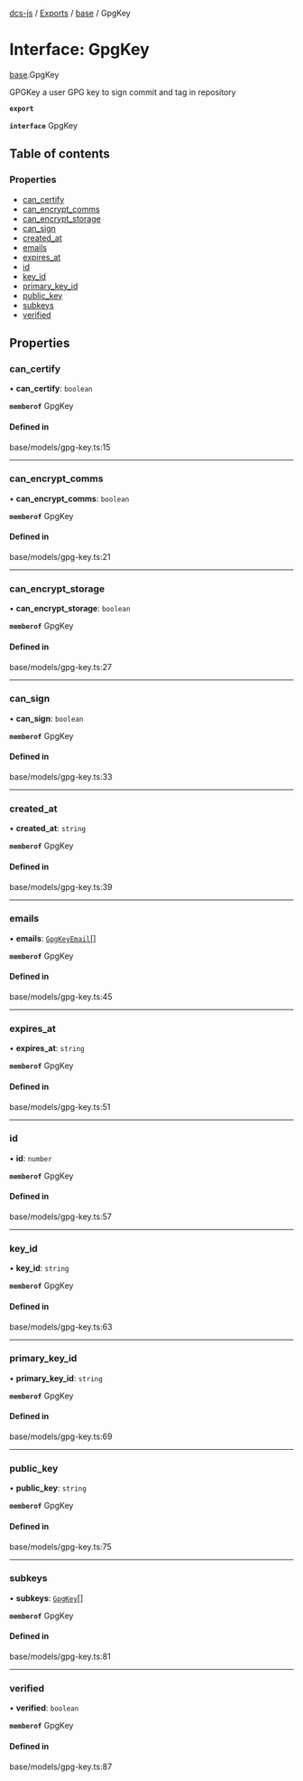 [dcs-js](../README.md) / [Exports](../modules.md) / [base](../modules/base.md) / GpgKey

# Interface: GpgKey

[base](../modules/base.md).GpgKey

GPGKey a user GPG key to sign commit and tag in repository

**`export`**

**`interface`** GpgKey

## Table of contents

### Properties

- [can\_certify](base.GpgKey.md#can_certify)
- [can\_encrypt\_comms](base.GpgKey.md#can_encrypt_comms)
- [can\_encrypt\_storage](base.GpgKey.md#can_encrypt_storage)
- [can\_sign](base.GpgKey.md#can_sign)
- [created\_at](base.GpgKey.md#created_at)
- [emails](base.GpgKey.md#emails)
- [expires\_at](base.GpgKey.md#expires_at)
- [id](base.GpgKey.md#id)
- [key\_id](base.GpgKey.md#key_id)
- [primary\_key\_id](base.GpgKey.md#primary_key_id)
- [public\_key](base.GpgKey.md#public_key)
- [subkeys](base.GpgKey.md#subkeys)
- [verified](base.GpgKey.md#verified)

## Properties

### <a id="can_certify" name="can_certify"></a> can\_certify

• **can\_certify**: `boolean`

**`memberof`** GpgKey

#### Defined in

base/models/gpg-key.ts:15

___

### <a id="can_encrypt_comms" name="can_encrypt_comms"></a> can\_encrypt\_comms

• **can\_encrypt\_comms**: `boolean`

**`memberof`** GpgKey

#### Defined in

base/models/gpg-key.ts:21

___

### <a id="can_encrypt_storage" name="can_encrypt_storage"></a> can\_encrypt\_storage

• **can\_encrypt\_storage**: `boolean`

**`memberof`** GpgKey

#### Defined in

base/models/gpg-key.ts:27

___

### <a id="can_sign" name="can_sign"></a> can\_sign

• **can\_sign**: `boolean`

**`memberof`** GpgKey

#### Defined in

base/models/gpg-key.ts:33

___

### <a id="created_at" name="created_at"></a> created\_at

• **created\_at**: `string`

**`memberof`** GpgKey

#### Defined in

base/models/gpg-key.ts:39

___

### <a id="emails" name="emails"></a> emails

• **emails**: [`GpgKeyEmail`](base.GpgKeyEmail.md)[]

**`memberof`** GpgKey

#### Defined in

base/models/gpg-key.ts:45

___

### <a id="expires_at" name="expires_at"></a> expires\_at

• **expires\_at**: `string`

**`memberof`** GpgKey

#### Defined in

base/models/gpg-key.ts:51

___

### <a id="id" name="id"></a> id

• **id**: `number`

**`memberof`** GpgKey

#### Defined in

base/models/gpg-key.ts:57

___

### <a id="key_id" name="key_id"></a> key\_id

• **key\_id**: `string`

**`memberof`** GpgKey

#### Defined in

base/models/gpg-key.ts:63

___

### <a id="primary_key_id" name="primary_key_id"></a> primary\_key\_id

• **primary\_key\_id**: `string`

**`memberof`** GpgKey

#### Defined in

base/models/gpg-key.ts:69

___

### <a id="public_key" name="public_key"></a> public\_key

• **public\_key**: `string`

**`memberof`** GpgKey

#### Defined in

base/models/gpg-key.ts:75

___

### <a id="subkeys" name="subkeys"></a> subkeys

• **subkeys**: [`GpgKey`](base.GpgKey.md)[]

**`memberof`** GpgKey

#### Defined in

base/models/gpg-key.ts:81

___

### <a id="verified" name="verified"></a> verified

• **verified**: `boolean`

**`memberof`** GpgKey

#### Defined in

base/models/gpg-key.ts:87
